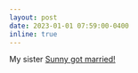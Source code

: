 ```yaml
---
layout: post
date: 2023-01-01 07:59:00-0400
inline: true
---
```


My sister <a href='https://withjoy.com/chris-and-sunny/welcome' target="_blank">Sunny got married!</a>   
<!-- :couple:  -->
